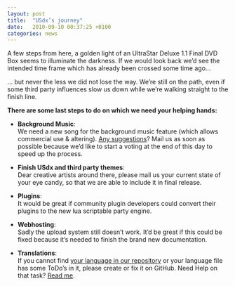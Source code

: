```yaml
---
layout: post
title:  "USdx’s journey"
date:   2010-09-10 00:37:25 +0100
categories: news
---
```


A few steps from here, a golden light of an UltraStar Deluxe 1.1 Final DVD Box
seems to illuminate the darkness. If we would look back we’d see the intended
time frame which has already been crossed some time ago…

… but never the less we did not lose the way. We’re still on the path, even if
some third party influences slow us down while we’re walking straight to the finish line.

__There are some last steps to do on which we need your helping hands:__

*  __Background Music__:  
   We need a new song for the background music feature (which allows commercial use & altering).
   [Any suggestions][jamendo]? Mail us as soon as possible because we’d like to start a voting
   at the end of this day to speed up the process.

*  __Finish USdx and third party themes__:  
   Dear creative artists around there, please mail us your current state of your eye candy, so that
   we are able to include it in final release.

*  __Plugins__:  
   It would be great if community plugin developers could convert their plugins to the new lua
   scriptable party engine.

*  __Webhosting__:  
   Sadly the upload system still doesn’t work. It’d be great if this could be fixed because it’s
   needed to finish the brand new documentation.

*  __Translations__:  
   If you cannot find [your language in our repository][repo-langs] or your language file has some
   ToDo’s in it, please create or fix it on GitHub. Need Help on that task? [Read me][repo-langs-readme].

[jamendo]: https://www.jamendo.com/community/instrumental/tracks
[repo-langs]: https://github.com/UltraStar-Deluxe/USDX/tree/master/game/languages
[repo-langs-readme]: https://github.com/UltraStar-Deluxe/USDX/tree/master/game/languages#readme
